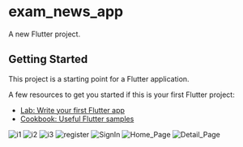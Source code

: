 # exam_news_app

A new Flutter project.

## Getting Started

This project is a starting point for a Flutter application.

A few resources to get you started if this is your first Flutter project:

- [Lab: Write your first Flutter app](https://flutter.dev/docs/get-started/codelab)
- [Cookbook: Useful Flutter samples](https://flutter.dev/docs/cookbook)

![i1](https://user-images.githubusercontent.com/111674552/228404447-9388488c-cf60-4035-be48-3cf8fc9fadcc.png)
![i2](https://user-images.githubusercontent.com/111674552/228404456-8d1ba3e7-9e8a-4df3-9b5c-8c5eae09d199.png)
![i3](https://user-images.githubusercontent.com/111674552/228404466-28905aa0-6fd5-4933-9024-966cd913f2cf.png)
![register](https://user-images.githubusercontent.com/111674552/228404478-767cfe3a-b8ec-4e95-adef-510f6c98054e.png)
![SignIn](https://user-images.githubusercontent.com/111674552/228404490-24b48020-1a95-46da-90c3-d9f79b7539fe.png)
![Home_Page](https://user-images.githubusercontent.com/111674552/228404515-04e4a1ec-ca12-49bb-ba41-6d583f55d6fe.png)
![Detail_Page](https://user-images.githubusercontent.com/111674552/228404537-40389098-4c04-4a83-a30f-d6827843327a.png)

